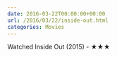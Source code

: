 ```yaml
---
date: 2016-03-22T00:00:00+00:00
url: /2016/03/22/inside-out.html
categories: Movies
---
```

Watched Inside Out (2015) - ★★★




